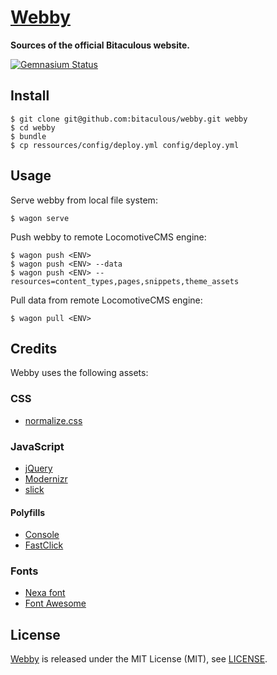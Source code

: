[Webby](https://github.com/bitaculous/webby "Sources of the official Bitaculous website.")
==========================================================================================

**Sources of the official Bitaculous website.**

[![Gemnasium Status](https://gemnasium.com/bitaculous/webby.svg)](https://gemnasium.com/bitaculous/webby)

Install
-------

    $ git clone git@github.com:bitaculous/webby.git webby
    $ cd webby
    $ bundle
    $ cp ressources/config/deploy.yml config/deploy.yml

Usage
-----

Serve webby from local file system:

```shell
$ wagon serve
```

Push webby to remote LocomotiveCMS engine:

```shell
$ wagon push <ENV>
$ wagon push <ENV> --data
$ wagon push <ENV> --resources=content_types,pages,snippets,theme_assets
```

Pull data from remote LocomotiveCMS engine:

```shell
$ wagon pull <ENV>
```

Credits
-------

Webby uses the following assets:

### CSS

* [normalize.css](http://necolas.github.io/normalize.css "normalize.css")

### JavaScript

* [jQuery](http://jquery.com "The Write Less, Do More, JavaScript Library.")
* [Modernizr](http://modernizr.com "Modernizr is a JavaScript library that detects HTML5 and CSS3 features in the user’s browser.")
* [slick](http://kenwheeler.github.io/slick "The last carousel you'll ever need.")

#### Polyfills

* [Console](https://github.com/h5bp/html5-boilerplate/blob/master/js/plugins.js "Avoid `console` errors in browsers that lack a console.")
* [FastClick](https://github.com/ftlabs/fastclick "Polyfill to remove click delays on browsers with touch UIs.")

### Fonts

* [Nexa font](http://fontfabric.com/nexa-font "Nexa font")
* [Font Awesome](http://fortawesome.github.io/Font-Awesome "The iconic font and CSS toolkit")

License
-------

[Webby](https://github.com/bitaculous/webby "Sources of the official Bitaculous website.") is released under the MIT
License (MIT), see [LICENSE](https://raw.githubusercontent.com/bitaculous/webby/master/LICENSE "License").